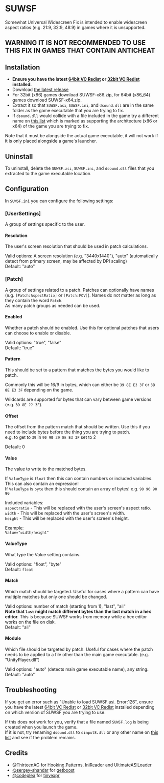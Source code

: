# SUWSF

Somewhat Universal Widescreen Fix is intended to enable widescreen aspect ratios (e.g. 21:9, 32:9, 48:9) in games where it is unsupported.

## WARNING IT IS NOT RECOMMENDED TO USE THIS FIX IN GAMES THAT CONTAIN ANTICHEAT

## Installation

- **Ensure you have the latest [64bit VC Redist](https://aka.ms/vs/17/release/vc_redist.x64.exe) or [32bit VC Redist](https://aka.ms/vs/17/release/vc_redist.x86.exe) installed.**
- Download [the latest release](https://github.com/phantomgamers/suwsf/releases/latest)
- For 32bit (x86) games download SUWSF-x86.zip, for 64bit (x86_64) games download SUWSF-x64.zip.
- Extract it so that `SUWSF.asi`, `SUWSF.ini`, and `dsound.dll` are in the same folder as the game executable that you are trying to fix.
- If `dsound.dll` would collide with a file included in the game try a different name on [this list](https://github.com/ThirteenAG/Ultimate-ASI-Loader#description) which is marked as supporting the architecture (x86 or x64) of the game you are trying to fix.

Note that it must be alongside the actual game executable, it will not work if it is only placed alongside a game's launcher.  

## Uninstall

To uninstall, delete the `SUWSF.asi`, `SUWSF.ini`, and `dsound.dll` files that you extracted to the game executable location.  

## Configuration

In `SUWSF.ini` you can configure the following settings:  

### **[UserSettings]**

A group of settings specific to the user.

#### **Resolution**

The user's screen resolution that should be used in patch calculations.  

Valid options: A screen resolution (e.g. "3440x1440"), "auto" (automatically detect from primary screen, may be affected by DPI scaling)  
Default: "auto"  

### **[Patch]**

A group of settings related to a patch. Patches can optionally have names (e.g. `[Patch:AspectRatio]` or `[Patch:FOV]`). Names do not matter as long as they contain the word `Patch`.  
As many patch groups as needed can be used.  

#### **Enabled**

Whether a patch should be enabled. Use this for optional patches that users can choose to enable or disable.

Valid options: "true", "false"  
Default: "true"  

#### **Pattern**

This should be set to a pattern that matches the bytes you would like to patch.  

Commonly this will be 16/9 in bytes, which can either be `39 8E E3 3F` or `3B 8E E3 3F` depending on the game.  

Wildcards are supported for bytes that can vary between game versions (e.g. `39 8E ?? 3F`).  

#### **Offset**

The offset from the pattern match that should be written. Use this if you need to include bytes before the thing you are trying to patch.  
e.g. to get to `39` in `90 90 39 8E E3 3F` set to 2  

Default: 0  

#### **Value**

The value to write to the matched bytes.  

If `ValueType` is `float` then this can contain numbers or included variables. This can also contain an expression!  
If `ValueType` is `byte` then this should contain an array of bytes! e.g. `90 90 90 90`  

Included variables:  
`aspectratio` - This will be replaced with the user's screen's aspect ratio.  
`width` - This will be replaced with the user's screen's width.  
`height` - This will be replaced with the user's screen's height.  

Example:  
`Value="width/height"`  

#### **ValueType**

What type the Value setting contains.  

Valid options: "float", "byte"  
Default: `float`  

#### **Match**

Which match should be targeted. Useful for cases where a pattern can have multiple matches but only one should be changed.  

Valid options: number of match (starting from 1), "last", "all"  
**Note that `last` might match different bytes than the last match in a hex editor.** This is because SUWSF works from memory while a hex editor works on the file on disk.  
Default: "all"  


#### **Module**

Which file should be targeted by patch. Useful for cases where the patch needs to be applied to a file other than the main game executable. (e.g. "UnityPlayer.dll")  

Valid options: "auto" (detects main game executable name), any string.  
Default: "auto"  

## Troubleshooting

If you get an error such as "Unable to load SUWSF.asi. Error:126", ensure you have the latest [64bit VC Redist](https://aka.ms/vs/17/release/vc_redist.x64.exe) or [32bit VC Redist](https://aka.ms/vs/17/release/vc_redist.x86.exe) installed depending on which version of SUWSF you are trying to use.

If this does not work for you, verify that a file named `SUWSF.log` is being created when you launch the game.  
If it is not, try renaming `dsound.dll` to `dinput8.dll` or any other name on [this list](https://github.com/ThirteenAG/Ultimate-ASI-Loader#description) and see if the problem remains.

## Credits

- [@ThirteenAG](https://github.com/ThirteenAG) for [Hooking.Patterns](https://github.com/ThirteenAG/Hooking.Patterns), [IniReader](https://github.com/ThirteenAG/IniReader) and [UltimateASILoader](https://github.com/ThirteenAG/Ultimate-ASI-Loader)
- [@sergey-shandar](https://github.com/sergey-shandar) for [getboost](https://github.com/sergey-shandar/getboost)
- [@codeplea](https://github.com/codeplea) for [tinyexpr](https://github.com/codeplea/tinyexpr)